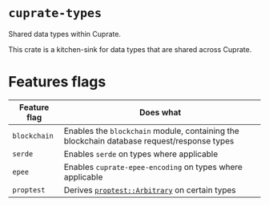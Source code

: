 # `cuprate-types`

Shared data types within Cuprate.

This crate is a kitchen-sink for data types that are shared across Cuprate.

# Features flags

| Feature flag | Does what                                                                                                                 |
|--------------|---------------------------------------------------------------------------------------------------------------------------|
| `blockchain` | Enables the `blockchain` module, containing the blockchain database request/response types                                |
| `serde`      | Enables `serde` on types where applicable                                                                                 |
| `epee`       | Enables `cuprate-epee-encoding` on types where applicable                                                                 |
| `proptest`   | Derives [`proptest::Arbitrary`](https://docs.rs/proptest/latest/proptest/arbitrary/trait.Arbitrary.html) on certain types |

